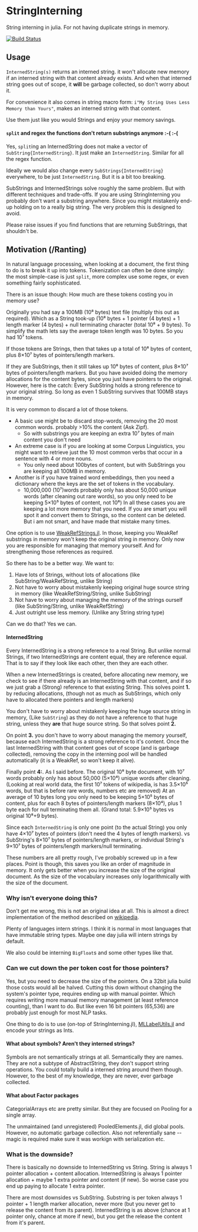 # StringInterning

String interning in julia.
For not having duplicate strings in memory.

[![Build Status](https://travis-ci.org/oxinabox/StringInterning.jl.svg?branch=master)](https://travis-ci.org/oxinabox/StringInterning.jl)

## Usage

`InternedString(s)` returns an interned string.
it won't allocate new memory if an interned string with that content already exists.
And when that interned string goes out of scope, it **will** be garbage collected, so don't worry about it.

For convenience it also comes in string macro form:
`i"My String Uses Less Memory than Yours"`, makes an interned string with that content.

Use them just like you would Strings and enjoy your memory savings.


####  `split` and regex the functions don't return substrings anymore :-( :-(
Yes,  `split`ing an InternedString does not make a vector of  `SubString{InternedString}`.
It just make an `InternedString`.
Similar for all the regex function.

Ideally we would also change every `SubStrings{InternedString}` everywhere, to be just `InternedString`.
But it is a bit too breaking.

SubStrings and InternedStrings solve roughly the same problem.
But with different techniques and trade-offs.
If you are using StringInterning you probably don't want a substring anywhere.
Since you might mistakenly end-up holding on to a really big string.
The very problem this is designed to avoid.

Please raise issues if you find functions that are returning SubStrings,
that shouldn't be.


## Motivation (/Ranting)
In natural language processing,
when looking at a document,
the first thing to do is to break it up into tokens.
Tokenization can often be done simply:
the most simple-case is just `split`,
more complex use some regex, or even something fairly sophisticated.

There is an issue though:
How much are these tokens costing you in memory use?

Originally you had say a 100MB (10⁸ bytes) text file (multiply this out as required).
Which as a String took-up (10⁸ bytes + 1 pointer (4 bytes) + 1 length marker (4 bytes) + null terminating character (total 10⁸ + 9 bytes).
To simplify the math lets say the average token  length was 10 bytes.
So you had 10⁷ tokens.

If those tokens are Strings, then that takes up a total of 10⁸ bytes of content,
plus 8×10⁷ bytes of pointers/length markers.

If they are SubStrings, then it still takes up 10⁸ bytes of content,
plus 8×10⁷ bytes of pointers/length markers.
But you have avoided doing the memory allocations for the content bytes,
since you just have pointers to the original.
However, here is the catch:
Every SubString holds a strong reference to your original string.
So long as even 1 SubString survives that 100MB stays in memory.

It is very common to discard a lot of those tokens.

 - A basic use might be to discard stop-words, removing the 20 most common words.
probably >10% the content (Ask Zipf).
     - So with substrings  you are keeping an extra 10⁷ bytes of main content you don't need
 - An extreme case is if you are looking at some Corpus Linguistics,
you might want to retrieve just the 10 most common verbs that occur in a sentence with 4 or more nouns.
      - You only need about 100bytes of content, but with SubStrings you are keeping all 100MB in memory.
 - Another is if you have trained word embeddings, then you need a dictionary where the keys are the set of tokens in the vocabulary.
      - 10,000,000 (10⁷)words probably only has about 50,000 unique words (after cleaning out rare words), so you only need to be keeping 5×10⁵ bytes of content, not 10⁸)
In all these cases you are keeping a lot more memory that you need.
If you are smart you will spot it and convert them to Strings, so the content can be deleted.
But i am not smart, and have made that mistake many times.


One option is to use [WeakRefStrings.jl](https://github.com/quinnj/WeakRefStrings.jl).
In those, keeping you WeakRef substrings in memory won't keep the original string in memory.
Only now you are responsible for managing that memory yourself.
And for strengthening those references as required.

So there has to be a better way.
We want to:

 1. Have lots of Strings, without lots of allocations (like SubString/WeakRefString, unlike String)
 2. Not have to worry about mistakenly keeping original huge source string in memory (like WeakRefString/String, unlike SubString)
 3. Not have to worry about managing the memory of the strings ourself (like SubString/String, unlike WeakRefString)
 4. Just outright use less memory. (Unlike any String string type)

Can we do that? Yes we can.

#### InternedString

Every InternedString is a strong reference to a real String.
But unlike normal Strings, if two InternedStrings are content equal, they are reference equal.
That is to say if they look like each other, then they are each other.

When a new InternedStrings is created,
before allocating new memory, we check to see if there already is an InternedString with that content, and if so we just grab a (Strong) reference to that existing String.
This solves point **1.** by reducing allocations, (though not as much as SubStrings, which only have to allocated there pointers and length markers)


You don't have to worry about mistakenly keeping the huge source string in memory, (Like `SubString`)
as they do not have a reference to that huge string, unless they **are** that huge source string.
So that solves point **2.**

On point **3.** you don't have to worry about managing the memory yourself,
because each InternedString is a strong reference to it's content.
Once the last InternedString with that content goes out of scope (and is garbage collected),
removing the copy in the interning pool will be handled automatically (it is a WeakRef, so won't keep it alive).


Finally point **4:**.
As I said before.
The original 10⁸ byte document, with 10⁷ words probably only has about 50,000 (5×10⁴) unique words after cleaning.
(Looking at real world data, the first 10⁷ tokens of wikipedia,
is has 3.5×10⁵ words, but that is before rare words, numbers etc are removed)
At an average of 10 bytes long you only need to be keeping 5×10⁵ bytes of content,
plus for each 8 bytes of pointers/length markers (8×10⁴), plus 1 byte each for null terminating them all. (Grand total: 5.9×10⁵ bytes vs original 10⁸+9 bytes).

Since each `InternedString` is only one point (to the actual String)
you only have 4×10⁷ bytes of pointers (don't need the 4 bytes of length markers).
vs SubString's 8×10⁷ bytes of pointers/length markers,
or individual String's 9×10⁷ bytes of pointers/length markers/null terminating.

These numbers are all pretty rough, I've probably screwed up in a few places.
Point is though, this saves you like an order of magnitude in memory.
It only gets better when you increase the size of the original document.
As the size of the vocabulary increases only logarithmically with the size of the document.

### Why isn't everyone doing this?
Don't get me wrong, this is not an original idea at all.
This is almost a direct implementation of the method described on [wikipedia](https://en.wikipedia.org/wiki/String_interning#Reclaiming_unused_interned_strings).

Plenty of languages intern strings.
I think it is normal in most languages that have immutable string types.
Maybe one day julia will intern strings by default.

We also could be interning `BigFloat`s and some other types like that.

### Can we cut down the per token cost for those pointers?
Yes, but you need to decrease the size of the pointers.
On a 32bit julia build those costs would all be halved.
Cutting this down without changing the system's pointer type,
requires ending up with manual pointer.
Which requires writing more manual memory management (at least reference counting),
than I want to do.
But like even 16 bit pointers (65,536) are probably just enough for most NLP tasks.

One thing to do is to use (on-top of StringInterning.jl), [MLLabelUtils.jl](https://github.com/JuliaML/MLLabelUtils.jl) and encode your strings as Ints.




#### What about symbols? Aren't they interned strings?
Symbols are not semantically strings at all.
Semantically they are names.
They are not a subtype of AbstractString, they don't support string operations.
You could totally build a interned string around them though.
However, to the best of my knowledge, they are never, ever garbage collected.

#### What about Factor packages
CategorialArrays etc  are pretty similar.
But they are focused on Pooling for a single array.

The unmaintained (and unregistered) PooledElements.jl, did global pools.
However, no automatic garbage collection.
Also not referentially sane -- magic is required make sure it was workign with serialization etc.

### What is the downside?
There is basically no downside to InternedString vs String.
String is always 1 pointer allocation + content allocation.
InternedString is always 1 pointer allocation + maybe 1 extra pointer and content (if new).
So worse case you end up paying to allocate 1 extra pointer.

There are most downsides vs SubString.
Substring is per token always 1 pointer + 1 length marker allocation,
never more (but you never get to release the content from its parent).
InternedString is as above (chance at 1 pointer only, chance at more if new), but you get the release the content from it's parent.
